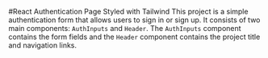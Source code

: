#React Authentication Page Styled with Tailwind
This project is a simple authentication form that allows users to sign in or sign up. It consists of two main components: `AuthInputs` and `Header`. The `AuthInputs` component contains the form fields and the `Header` component contains the project title and navigation links.
